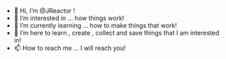 - 👋 Hi, I’m @JReactor !
- 👀 I’m interested in ... how things work!
- 🌱 I’m currently learning ... how to make things that work!
- 💞️ I’m here to learn , create , collect and save things that I am interested in!
- 📫 How to reach me ... I will reach you! 

<!---
JReactor/JReactor is a ✨ special ✨ repository because its `README.md` (this file) appears on your GitHub profile.
You can click the Preview link to take a look at your changes.
--->
